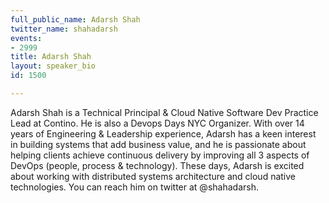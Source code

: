 ```yaml
---
full_public_name: Adarsh Shah
twitter_name: shahadarsh
events:
- 2999
title: Adarsh Shah
layout: speaker_bio
id: 1500

---
```

Adarsh Shah is a Technical Principal & Cloud Native Software Dev Practice Lead at Contino. He is also a Devops Days NYC Organizer. With over 14 years of Engineering & Leadership experience, Adarsh has a keen interest in building systems that add business value, and he is passionate about helping clients achieve continuous delivery by improving all 3 aspects of DevOps (people, process & technology). These days, Adarsh is excited about working with distributed systems architecture and cloud native technologies. You can reach him on twitter at @shahadarsh.